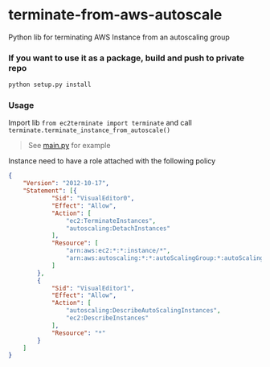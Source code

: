 # terminate-from-aws-autoscale

Python lib for terminating AWS Instance from an autoscaling group

### If you want to use it as a package, build and push to private repo

```bash
python setup.py install
```

### Usage

Import lib `from ec2terminate import terminate` and call `terminate.terminate_instance_from_autoscale()`

>See [main.py](./main.py) for example

Instance need to have a role attached with the following policy

```json
{
	"Version": "2012-10-17",
	"Statement": [{
			"Sid": "VisualEditor0",
			"Effect": "Allow",
			"Action": [
				"ec2:TerminateInstances",
				"autoscaling:DetachInstances"
			],
			"Resource": [
				"arn:aws:ec2:*:*:instance/*",
				"arn:aws:autoscaling:*:*:autoScalingGroup:*:autoScalingGroupName/*"
			]
		},
		{
			"Sid": "VisualEditor1",
			"Effect": "Allow",
			"Action": [
				"autoscaling:DescribeAutoScalingInstances",
				"ec2:DescribeInstances"
			],
			"Resource": "*"
		}
	]
}
```
